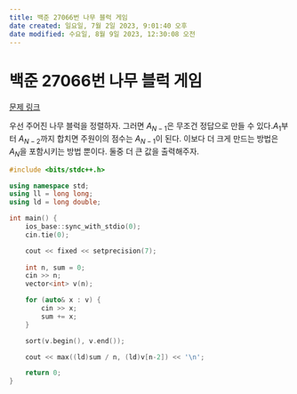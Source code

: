 ```yaml
---
title: 백준 27066번 나무 블럭 게임
date created: 일요일, 7월 2일 2023, 9:01:40 오후
date modified: 수요일, 8월 9일 2023, 12:30:08 오전
---
```

# 백준 27066번 나무 블럭 게임

[문제 링크](https://www.acmicpc.net/problem/27066)

우선 주어진 나무 블럭을 정렬하자. 그러면 $A_{N-1}$은 무조건 정답으로 만들 수 있다.$A_1$부터 $A_{N-2}$까지 합치면 주원이의 점수는 $A_{N-1}$이 된다. 이보다 더 크게 만드는 방법은 $A_N$을 포함시키는 방법 뿐이다. 둘중 더 큰 값을 출력해주자. 

```cpp
#include <bits/stdc++.h>

using namespace std;
using ll = long long;
using ld = long double;

int main() {
    ios_base::sync_with_stdio(0);
    cin.tie(0);

    cout << fixed << setprecision(7);
    
    int n, sum = 0;
    cin >> n;
    vector<int> v(n);

    for (auto& x : v) {
        cin >> x;
        sum += x;
    }

    sort(v.begin(), v.end());

    cout << max((ld)sum / n, (ld)v[n-2]) << '\n';

    return 0;
}
```